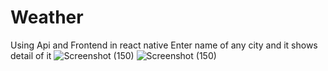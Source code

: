 # Weather
Using Api and Frontend in react native 
Enter name of any city and it shows detail of it
![Screenshot (150)](https://github.com/EESHAamin490/Weather/assets/125184805/c9b2f9b6-1a43-4f67-8983-9e58502dae45)
![Screenshot (150)](https://github.com/EESHAamin490/Weather/assets/125184805/5a6a6dd0-bd32-4ade-935e-3e2675b7979d)

